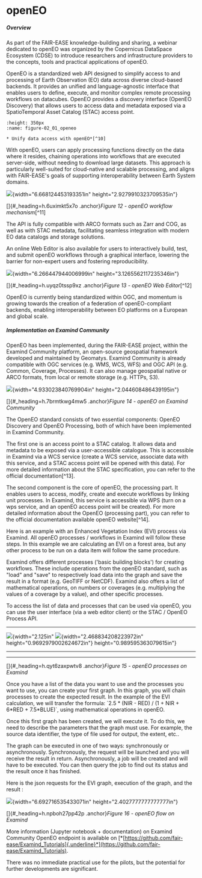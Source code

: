# openEO

##### Overview

As part of the FAIR-EASE knowledge-building and sharing, a webinar
dedicated to openEO was organized by the Copernicus DataSpace Ecosystem
(CDSE) to introduce researchers and infrastructure providers to the
concepts, tools and practical applications of openEO.

OpenEO is a standardized web API designed to simplify access to and
processing of Earth Observation (EO) data across diverse cloud-based
backends. It provides an unified and language-agnostic interface that
enables users to define, execute, and monitor complex remote processing
workflows on datacubes. OpenEO provides a discovery interface (OpenEO
Discovery) that allows users to access data and metadata exposed via a
SpatioTemporal Asset Catalog (STAC) access point.

```{figure} 02_01_openeo.png
:height: 350px
:name: figure-02_01_openeo

* Unify data access with openEO*[^10]
```

With openEO, users can apply processing functions directly on the data
where it resides, chaining operations into workflows that are executed
server-side, without needing to download large datasets. This approach
is particularly well-suited for cloud-native and scalable processing,
and aligns with FAIR-EASE's goals of supporting interoperability between
Earth System domains.

![](media/image36.png){width="6.668124453193351in"
height="2.9279910323709535in"}

[]{#_heading=h.6uximkt5x7o .anchor}*Figure 12 - openEO workflow
mechanism*[^11]

The API is fully compatible with ARCO formats such as Zarr and COG, as
well as with STAC metadata, facilitating seamless integration with
modern EO data catalogs and storage solutions.

An online Web Editor is also available for users to interactively build,
test, and submit openEO workflows through a graphical interface,
lowering the barrier for non-expert users and fostering reproducibility.

![](media/image34.png){width="6.266447944006999in"
height="3.1265562117235346in"}

[]{#_heading=h.uyqz0tssp9xz .anchor}*Figure 13 - openEO Web Editor*[^12]

OpenEO is currently being standardized within OGC, and momentum is
growing towards the creation of a federation of openEO-compliant
backends, enabling interoperability between EO platforms on a European
and global scale.

##### Implementation on Examind Community

OpenEO has been implemented, during the FAIR-EASE project, within the
Examind Community platform, an open-source geospatial framework
developed and maintained by Geomatys. Examind Community is already
compatible with OGC services (e.g. WMS, WCS, WFS) and OGC API (e.g.
Common, Coverage, Processes). It can also manage geospatial native or
ARCO formats, from local or remote storage (e.g. HTTPs, S3).

![](media/image30.png){width="4.933023840769904in"
height="2.044608486439195in"}

[]{#_heading=h.7brmtkwg4mw5 .anchor}*Figure 14 - openEO on Examind
Community*

The OpenEO standard consists of two essential components: OpenEO
Discovery and OpenEO Processing, both of which have been implemented in
Examind Community.

The first one is an access point to a STAC catalog. It allows data and
metadata to be exposed via a user-accessible catalogue. This is
accessible in Examind via a WCS service (create a WCS service, associate
data with this service, and a STAC access point will be opened with this
data). For more detailed information about the STAC specification, you
can refer to the official documentation[^13].

The second component is the core of openEO, the processing part. It
enables users to access, modify, create and execute workflows by linking
unit processes. In Examind, this service is accessible via WPS (turn on
a wps service, and an openEO access point will be created). For more
detailed information about the OpenEO (processing part), you can refer
to the official documentation available openEO website[^14].

Here is an example with an Enhanced Vegetation Index (EVI) process via
Examind. All openEO processes / workflows in Examind will follow these
steps. In this example we are calculating an EVI on a forest area, but
any other process to be run on a data item will follow the same
procedure.

Examind offers different processes ('basic building blocks') for
creating workflows. These include operations from the openEO standard,
such as "load" and "save" to respectively load data into the graph and
save the result in a format (e.g. GeoTIFF or NetCDF). Examind also
offers a list of mathematical operations, on numbers or coverages (e.g.
multiplying the values of a coverage by a value), and other specific
processes.

To access the list of data and processes that can be used via openEO,
you can use the user interface (via a web editor client) or the STAC /
OpenEO Process API.

  ---------------------------------------------------------------------------------------------
  ![](media/image39.png){width="2.125in"   ![](media/image38.png){width="2.468834208223972in"
  height="0.9692979002624672in"}           height="0.989595363079615in"}
  ---------------------------------------- ----------------------------------------------------

  ---------------------------------------------------------------------------------------------

[]{#_heading=h.qyt6zaxpwtv8 .anchor}*Figure 15 - openEO processes on
Examind*

Once you have a list of the data you want to use and the processes you
want to use, you can create your first graph. In this graph, you will
chain processes to create the expected result. In the example of the EVI
calculation, we will transfer the formula: \`2.5 \* (NIR - RED) / (1 +
NIR + 6\*RED + 7.5\*BLUE)\`, using mathematical operations in openEO.

Once this first graph has been created, we will execute it. To do this,
we need to describe the parameters that the graph must use. For example,
the source data identifier, the type of file used for output, the
extent, etc..

The graph can be executed in one of two ways: synchronously or
asynchronously. Synchronously, the request will be launched and you will
receive the result in return. Asynchronously, a job will be created and
will have to be executed. You can then query the job to find out its
status and the result once it has finished.

Here is the json requests for the EVI graph, execution of the graph, and
the result :

![](media/image41.png){width="6.692716535433071in"
height="2.4027777777777777in"}

[]{#_heading=h.npboh27pp42p .anchor}*Figure 16 - openEO flow on Examind*

More information (Jupyter notebook + documentation) on Examind Community
OpenEO endpoint is available on
[*[https://github.com/fair-ease/Examind_Tutorials]{.underline}*](https://github.com/fair-ease/Examind_Tutorials).

There was no immediate practical use for the pilots, but the potential
for further developments are significant.